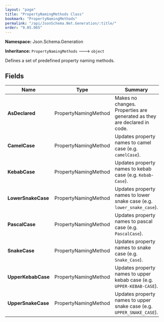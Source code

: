 ```yaml
---
layout: "page"
title: "PropertyNamingMethods Class"
bookmark: "PropertyNamingMethods"
permalink: "/api/JsonSchema.Net.Generation/:title/"
order: "9.05.065"
---
```

**Namespace:** Json.Schema.Generation

**Inheritance:**
`PropertyNamingMethods`
 🡒 
`object`

Defines a set of predefined property naming methods.

## Fields

| Name | Type | Summary |
|---|---|---|
| **AsDeclared** | PropertyNamingMethod | Makes no changes.  Properties are generated as they are declared in code. |
| **CamelCase** | PropertyNamingMethod | Updates property names to camel case (e.g. `camelCase`). |
| **KebabCase** | PropertyNamingMethod | Updates property names to kebab case (e.g. `Kebab-Case`). |
| **LowerSnakeCase** | PropertyNamingMethod | Updates property names to lower snake case (e.g. `lower_snake_case`). |
| **PascalCase** | PropertyNamingMethod | Updates property names to pascal case (e.g. `PascalCase`). |
| **SnakeCase** | PropertyNamingMethod | Updates property names to snake case (e.g. `Snake_Case`). |
| **UpperKebabCase** | PropertyNamingMethod | Updates property names to upper kebab case (e.g. `UPPER-KEBAB-CASE`). |
| **UpperSnakeCase** | PropertyNamingMethod | Updates property names to upper snake case (e.g. `UPPER_SNAKE_CASE`). |

